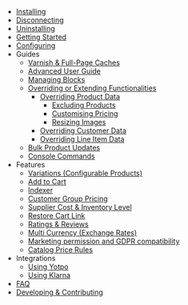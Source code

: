 * [Installing](Installing)
* [Disconnecting](Disconnecting-Nosto-From-Store-Front)
* [Uninstalling](Uninstalling)
* [Getting Started](Getting-Started)
* [Configuring](Configuring)
* Guides
  * [Varnish & Full-Page Caches](Varnish-and-Full-Page-Caches)
  * [Advanced User Guide](Advanced-User-Guide)
  * [Managing Blocks](Managing-Blocks)
  * [Overriding or Extending Functionalities](Overriding-or-extending-functionalities)
    * [Overriding Product Data](Overriding-Product-Data)
      * [Excluding Products](Excluding-Products)
      * [Customising Pricing](Customising-Pricing)
      * [Resizing Images](Resizing-Images)
    * [Overriding Customer Data](Overriding-Customer-Data)
    * [Overriding Line Item Data](Overriding-Line-Item-data)
  * [Bulk Product Updates](Bulk-Product-Updates) 
  * [Console Commands](Console-Commands)
* Features
  * [Variations (Configurable Products)](Variations-(Configurable-Products))
  * [Add to Cart](Add-to-Cart)
  * [Indexer](Indexer)
  * [Customer Group Pricing](Customer-Group-Pricing)
  * [Supplier Cost & Inventory Level](Supplier-Cost-&-Inventory-Level)
  * [Restore Cart Link](Restore-Cart-Link)
  * [Ratings & Reviews](Ratings-&-Reviews)
  * [Multi Currency (Exchange Rates)](Multi-Currency-(Exchange-Rates))
  * [Marketing permission and GDPR compatibility](Marketing-permission-and-GDPR-compatibility)
  * [Catalog Price Rules](Catalog-Price-Rules)
* Integrations
  * [Using Yotpo](Using-Yotpo)
  * [Using Klarna](Using-Klarna)
* [FAQ](FAQ)
* [Developing & Contributing](Developing)